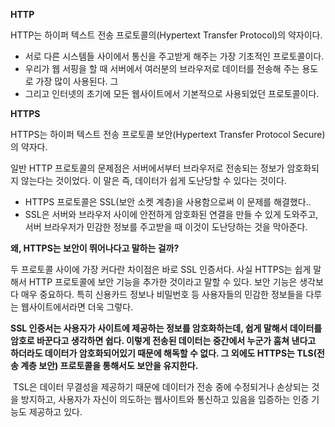 **HTTP**

HTTP는 하이퍼 텍스트 전송 프로토콜의(Hypertext Transfer Protocol)의 약자이다.

- 서로 다른 시스템들 사이에서 통신을 주고받게 해주는 가장 기초적인 프로토콜이다.
- 우리가 웹 서핑을 할 때 서버에서 여러분의 브라우저로 데이터를 전송해 주는 용도로 가장 많이 사용된다. 그
- 그리고 인터넷의 초기에 모든 웹사이트에서 기본적으로 사용되었던 프로토콜이다.

**HTTPS**

HTTPS는 하이퍼 텍스트 전송 프로토콜 보안(Hypertext Transfer Protocol Secure)의 약자다.

일반 HTTP 프로토콜의 문제점은 서버에서부터 브라우저로 전송되는 정보가 암호화되지 않는다는 것이었다. 이 말은 즉, 데이터가 쉽게 도난당할 수 있다는 것이다.

- HTTPS 프로토콜은 SSL(보안 소켓 계층)을 사용함으로써 이 문제를 해결했다..
- SSL은 서버와 브라우저 사이에 안전하게 암호화된 연결을 만들 수 있게 도와주고, 서버 브라우저가 민감한 정보를 주고받을 때 이것이 도난당하는 것을 막아준다.

**왜, HTTPS는 보안이 뛰어나다고 말하는 걸까?**

두 프로토콜 사이에 가장 커다란 차이점은 바로 SSL 인증서다. 사실 HTTPS는 쉽게 말해서 HTTP 프로토콜에 
보안 기능을 추가한 것이라고 말할 수 있다. 보안 기능은 생각보다 매우 중요하다. 
특히 신용카드 정보나 비밀번호 등 사용자들의 민감한 정보들을 다루는 웹사이트에서라면 더욱 그렇다.

**SSL 인증서는 사용자가 사이트에 제공하는 정보를 암호화하는데, 쉽게 말해서 데이터를 암호로 바꾼다고 생각하면 쉽다.
이렇게 전송된 데이터는 중간에서 누군가 훔쳐 낸다고 하더라도 데이터가 암호화되어있기 때문에 해독할 수 없다. 
그 외에도 HTTPS는 TLS(전송 계층 보안) 프로토콜을 통해서도 보안을 유지한다.**

 TSL은 데이터 무결성을 제공하기 때문에 데이터가 전송 중에 수정되거나 손상되는 것을 방지하고, 사용자가 자신이 의도하는 웹사이트와 통신하고 있음을 입증하는 인증 기능도 제공하고 있다.
